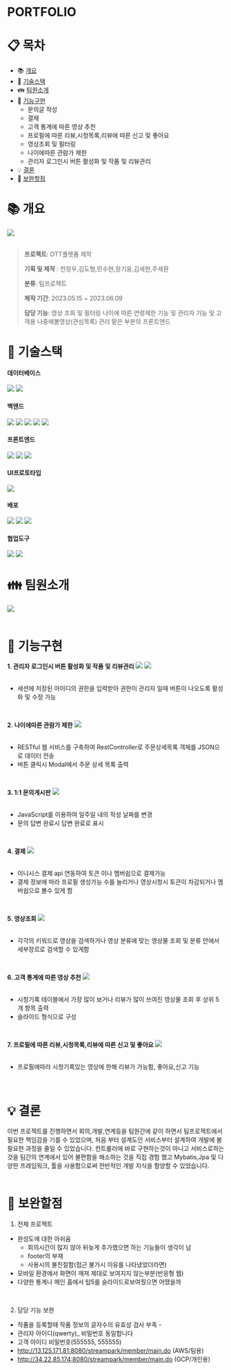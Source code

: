 # PORTFOLIO
# :clipboard: 목차

- :books: <a href="#outline">개요</a>
- :wrench: <a href="#tech">기술스택</a>
- :family: <a href="#team">팀원소개</a>
- :bookmark_tabs: <a href="#function">기능구현</a>
  - 문의글 작성
  - 결제
  - 고객 통계에 따른 영상 추천
  - 프로필에 따른 리뷰,시청목록,리뷰에 따른 신고 및 좋아요 
  - 영상조회 및 필터링
  - 나이에따른 관람가 제한
  - 관리자 로그인시 버튼 활성화 및 작품 및 리뷰관리
- :bulb: <a href="#result">결론</a>
- :mag_right: <a href="#fullfill">보완할점</a>

# :books: <a name="outline">개요</a>
<img src="https://raw.githubusercontent.com/J3ONG/Portfolio1/main/src/main/resources/static/images/portfolioimage/2.png"> <br/><br/>

>**프로젝트**: OTT플랫폼 제작
>
>**기획 및 제작** : 천정우,김도형,민수현,장기웅,김세현,주세환
>
>**분류**: 팀프로젝트
>
>**제작 기간**: 2023.05.15 ~ 2023.06.09
>
>**담당 기능**: 영상 조회 및 필터링 나이에 따른 연령제한 기능 및 관리자 기능 및 고객용 나중에볼영상(관심목록) 관리 맡은 부분의 프론트엔드

# :wrench: <a name="tech">기술스택</a>
<h4>데이터베이스</h4>
<div align="left">
 	<img src="https://img.shields.io/badge/ORACLE-F80000?style=flat&logo=oracle&logoColor=white" />
  <img src="https://img.shields.io/badge/H2-232F3E?style=flat&logo=h2&logoColor=white" />
</div> 
<h4>백엔드</h4>
<div align="left">
 	<img src="https://img.shields.io/badge/JAVA-007396?style=flat&logo=Java&logoColor=white"/>
  <img src="https://img.shields.io/badge/Spring Boot-6DB33F?style=flat&logo=springboot&logoColor=white" />
  <img src="https://img.shields.io/badge/Spring Security-6DB33F?style=flat&logo=springsecurity&logoColor=white" />
  <img src="https://img.shields.io/badge/JPA-59666C?style=flat&logo=hibernate&logoColor=white" />
  <img src="https://img.shields.io/badge/MyBatis-232F3E?style=flat&logo=mybatis&logoColor=white" />
</div> 
<h4>프론트엔드</h4>
<div align="left">
	<img src="https://img.shields.io/badge/HTML5-E34F26?style=flat&logo=HTML5&logoColor=white" />
	<img src="https://img.shields.io/badge/CSS3-1572B6?style=flat&logo=CSS3&logoColor=white" />
  <img src="https://img.shields.io/badge/JAVASCRIPT-F7DF1E?style=flat&logo=javascript&logoColor=white" />
</div>
<h4>UI프로토타입</h4>
<div align="left">
	<img src="https://img.shields.io/badge/FIGMA-F24E1E?style=flat&logo=figma&logoColor=white" />
</div>
<h4>배포</h4>
<div align="left">
  <img src="https://img.shields.io/badge/Linux-FCC624?style=flat&logo=linux&logoColor=white" />
	<img src="https://img.shields.io/badge/AWS-232F3E?style=flat&logo=amazonaws&logoColor=white" />
	<img src="https://img.shields.io/badge/GCP-232F3E?style=flat" />
</div>
<h4>협업도구</h4>
<div align="left">
	<img src="https://img.shields.io/badge/Notion-000000?style=flat&logo=Notion&logoColor=white" />
	<img src="https://img.shields.io/badge/GitHub-181717?style=flat&logo=GitHub&logoColor=white" />
</div>

# :family: <a name="team">팀원소개</a>
<img src="https://raw.githubusercontent.com/J3ONG/Portfolio1/main/src/main/resources/static/images/portfolioimage/1.png"> <br/><br/>
# :bookmark_tabs: <a name="function">기능구현</a>
**1. 관리자 로그인시 버튼 활성화 및 작품 및 리뷰관리**
<img src="https://raw.githubusercontent.com/J3ONG/Portfolio1/main/src/main/resources/static/images/portfolioimage/activebutton.png">
<img src="https://raw.githubusercontent.com/J3ONG/Portfolio1/main/src/main/resources/static/images/portfolioimage/deactivatedbutton.png"> <br/><br/>
- 세션에 저장된 아이디의 권한을 입력받아 권한이 관리자 일때 버튼이 나오도록 활성화 및 수정 가능 
<br/>

**2. 나이에따른 관람가 제한**
<img src="https://raw.githubusercontent.com/J3ONG/Portfolio1/main/src/main/resources/static/images/portfolioimage/agechk.gif"> <br/><br/>
- RESTful 웹 서비스를 구축하여 RestController로 주문상세목록 객체를 JSON으로 데이터 전송
- 버튼 클릭시 Modal에서 주문 상세 목록 출력
<br/>

**3. 1:1 문의게시판**
<img src="https://raw.githubusercontent.com/J3ONG/Portfolio1/main/src/main/resources/static/images/portfolioimage/board1.png"> <br/><br/>
- JavaScript를 이용하여 일주일 내의 작성 날짜를 변경
- 문의 답변 완료시 답변 완료로 표시
<br/>

**4. 결제**
<img src="https://raw.githubusercontent.com/J3ONG/Portfolio1/main/src/main/resources/static/images/portfolioimage/pay.png"> <br/><br/>
- 이니시스 결제 api 연동하여 토큰 이나 멤버쉽으로 결제가능
- 결제 정보에 따라 프로필 생성가능 수를 늘리거나 영상시청시 토큰이 차감되거나 멤버쉽으로 볼수 있게 함 
<br/>

**5. 영상조회**
<img src="https://raw.githubusercontent.com/J3ONG/Portfolio1/main/src/main/resources/static/images/portfolioimage/filter.gif"> <br/><br/>
- 각각의 키워드로 영상을 검색하거나 영상 분류에 맞는 영상물 조회 및 분류 안에서 세부장르로 검색할 수 있게함

<br/>

**6. 고객 통계에 따른 영상 추천**
<img src="https://raw.githubusercontent.com/J3ONG/Portfolio1/main/src/main/resources/static/images/portfolioimage/most.png"> <br/><br/>
- 시청기록 테이블에서 가장 많이 보거나 리뷰가 많이 쓰여진 영상물 조회 후 상위 5개 항목 출력
- 슬라이드 형식으로 구성
<br/>

**7. 프로필에 따른 리뷰,시청목록,리뷰에 따른 신고 및 좋아요**
<img src="https://raw.githubusercontent.com/J3ONG/Portfolio1/main/src/main/resources/static/images/portfolioimage/review.gif"> <br/><br/>
- 프로필에따라 시청기록있는 영상에 한해 리뷰가 가능함, 좋아요,신고 기능 
<br/>

# :bulb: <a name="result">결론</a>
이번 프로젝트를 진행하면서 회의,개발,연계등을 팀원간에 같이 하면서 팀프로젝트에서 필요한 책임감을 기를 수 있었으며, 처음 부터 설계도인 서비스부터 
설계하여 개발에 불필요한 과정을 줄일 수 있었습니다. 컨트롤러에 바로 구현하는것이 아니고 서비스로하는 것을 팀간의 연계에서 있어 불편함을 해소하는 것을
직접 경험 했고 Mybatis,Jpa 및 다양한 프레임워크, 툴을 사용함으로써 전반적인 개발 지식을 함양할 수 있었습니다.<br/><br/>

# :mag_right: <a name="fullfill">보완할점</a>
1. 전체 프로젝트
 - 완성도에 대한 아쉬움
   - 회의시간이 많지 않아 뒤늦게 추가했으면 하는 기능들이 생각이 남
   - footer의 부재
   - 사용시의 불친절함(접근 불가시 이유를 나타냈었더라면)
 - 모바일 환경에서 화면이 깨져 제대로 보여지지 않는부분(반응형 웹)
 - 다양한 통계나 메인 홈에서 탑5를 슬라이드로보여줬으면 어땠을까 
 <br/>

2. 담당 기능 보완
 - 작품을 등록할때 작품 정보의 글자수의 유효성 검사 부족 - 
 - 관리자 아이디(qwerty)_ 비밀번호 동일합니다
 - 고객 아이디 비밀번호(555555, 555555)
 - http://13.125.171.81:8080/streampark/member/main.do (AWS/팀용)
 - http://34.22.85.174:8080/streampark/member/main.do (GCP/개인용)
